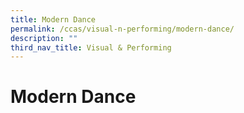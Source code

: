```yaml
---
title: Modern Dance
permalink: /ccas/visual-n-performing/modern-dance/
description: ""
third_nav_title: Visual & Performing
---
```

# Modern Dance
